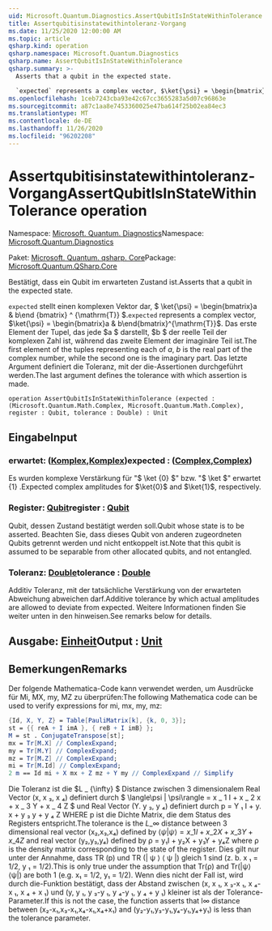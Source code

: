 ```yaml
---
uid: Microsoft.Quantum.Diagnostics.AssertQubitIsInStateWithinTolerance
title: Assertqubitisinstatewithintoleranz-Vorgang
ms.date: 11/25/2020 12:00:00 AM
ms.topic: article
qsharp.kind: operation
qsharp.namespace: Microsoft.Quantum.Diagnostics
qsharp.name: AssertQubitIsInStateWithinTolerance
qsharp.summary: >-
  Asserts that a qubit in the expected state.

  `expected` represents a complex vector, $\ket{\psi} = \begin{bmatrix}a & b\end{bmatrix}^{\mathrm{T}}$. The first element of the tuples representing each of $a$, $b$ is the real part of the complex number, while the second one is the imaginary part. The last argument defines the tolerance with which assertion is made.
ms.openlocfilehash: 1ceb7243cba93e42c67cc3655283a5d07c96863e
ms.sourcegitcommit: a87c1aa8e7453360025e47ba614f25b02ea84ec3
ms.translationtype: MT
ms.contentlocale: de-DE
ms.lasthandoff: 11/26/2020
ms.locfileid: "96202208"
---
```

# <a name="assertqubitisinstatewithintolerance-operation"></a><span data-ttu-id="6e32f-102">Assertqubitisinstatewithintoleranz-Vorgang</span><span class="sxs-lookup"><span data-stu-id="6e32f-102">AssertQubitIsInStateWithinTolerance operation</span></span>

<span data-ttu-id="6e32f-103">Namespace: [Microsoft. Quantum. Diagnostics](xref:Microsoft.Quantum.Diagnostics)</span><span class="sxs-lookup"><span data-stu-id="6e32f-103">Namespace: [Microsoft.Quantum.Diagnostics](xref:Microsoft.Quantum.Diagnostics)</span></span>

<span data-ttu-id="6e32f-104">Paket: [Microsoft. Quantum. qsharp. Core](https://nuget.org/packages/Microsoft.Quantum.QSharp.Core)</span><span class="sxs-lookup"><span data-stu-id="6e32f-104">Package: [Microsoft.Quantum.QSharp.Core](https://nuget.org/packages/Microsoft.Quantum.QSharp.Core)</span></span>


<span data-ttu-id="6e32f-105">Bestätigt, dass ein Qubit im erwarteten Zustand ist.</span><span class="sxs-lookup"><span data-stu-id="6e32f-105">Asserts that a qubit in the expected state.</span></span>

<span data-ttu-id="6e32f-106">`expected` stellt einen komplexen Vektor dar, $ \ket{\psi} = \begin{bmatrix}a & b\end {bmatrix} ^ {\mathrm{T}} $.</span><span class="sxs-lookup"><span data-stu-id="6e32f-106">`expected` represents a complex vector, $\ket{\psi} = \begin{bmatrix}a & b\end{bmatrix}^{\mathrm{T}}$.</span></span>
<span data-ttu-id="6e32f-107">Das erste Element der Tupel, das jede $a $ darstellt, $b $ der reelle Teil der komplexen Zahl ist, während das zweite Element der imaginäre Teil ist.</span><span class="sxs-lookup"><span data-stu-id="6e32f-107">The first element of the tuples representing each of $a$, $b$ is the real part of the complex number, while the second one is the imaginary part.</span></span>
<span data-ttu-id="6e32f-108">Das letzte Argument definiert die Toleranz, mit der die-Assertionen durchgeführt werden.</span><span class="sxs-lookup"><span data-stu-id="6e32f-108">The last argument defines the tolerance with which assertion is made.</span></span>

```qsharp
operation AssertQubitIsInStateWithinTolerance (expected : (Microsoft.Quantum.Math.Complex, Microsoft.Quantum.Math.Complex), register : Qubit, tolerance : Double) : Unit
```


## <a name="input"></a><span data-ttu-id="6e32f-109">Eingabe</span><span class="sxs-lookup"><span data-stu-id="6e32f-109">Input</span></span>

### <a name="expected--complexcomplex"></a><span data-ttu-id="6e32f-110">erwartet: ([Komplex](xref:Microsoft.Quantum.Math.Complex),[Komplex](xref:Microsoft.Quantum.Math.Complex))</span><span class="sxs-lookup"><span data-stu-id="6e32f-110">expected : ([Complex](xref:Microsoft.Quantum.Math.Complex),[Complex](xref:Microsoft.Quantum.Math.Complex))</span></span>

<span data-ttu-id="6e32f-111">Es wurden komplexe Verstärkung für "$ \ket {0} $" bzw. "$ \ket $" erwartet {1} .</span><span class="sxs-lookup"><span data-stu-id="6e32f-111">Expected complex amplitudes for $\ket{0}$ and $\ket{1}$, respectively.</span></span>


### <a name="register--qubit"></a><span data-ttu-id="6e32f-112">Register: [Qubit](xref:microsoft.quantum.lang-ref.qubit)</span><span class="sxs-lookup"><span data-stu-id="6e32f-112">register : [Qubit](xref:microsoft.quantum.lang-ref.qubit)</span></span>

<span data-ttu-id="6e32f-113">Qubit, dessen Zustand bestätigt werden soll.</span><span class="sxs-lookup"><span data-stu-id="6e32f-113">Qubit whose state is to be asserted.</span></span> <span data-ttu-id="6e32f-114">Beachten Sie, dass dieses Qubit von anderen zugeordneten Qubits getrennt werden und nicht entkoppelt ist.</span><span class="sxs-lookup"><span data-stu-id="6e32f-114">Note that this qubit is assumed to be separable from other allocated qubits, and not entangled.</span></span>


### <a name="tolerance--double"></a><span data-ttu-id="6e32f-115">Toleranz: [Double](xref:microsoft.quantum.lang-ref.double)</span><span class="sxs-lookup"><span data-stu-id="6e32f-115">tolerance : [Double](xref:microsoft.quantum.lang-ref.double)</span></span>

<span data-ttu-id="6e32f-116">Additiv Toleranz, mit der tatsächliche Verstärkung von der erwarteten Abweichung abweichen darf.</span><span class="sxs-lookup"><span data-stu-id="6e32f-116">Additive tolerance by which actual amplitudes are allowed to deviate from expected.</span></span>
<span data-ttu-id="6e32f-117">Weitere Informationen finden Sie weiter unten in den hinweisen.</span><span class="sxs-lookup"><span data-stu-id="6e32f-117">See remarks below for details.</span></span>



## <a name="output--unit"></a><span data-ttu-id="6e32f-118">Ausgabe: [Einheit](xref:microsoft.quantum.lang-ref.unit)</span><span class="sxs-lookup"><span data-stu-id="6e32f-118">Output : [Unit](xref:microsoft.quantum.lang-ref.unit)</span></span>



## <a name="remarks"></a><span data-ttu-id="6e32f-119">Bemerkungen</span><span class="sxs-lookup"><span data-stu-id="6e32f-119">Remarks</span></span>

<span data-ttu-id="6e32f-120">Der folgende Mathematica-Code kann verwendet werden, um Ausdrücke für Mi, MX, my, MZ zu überprüfen:</span><span class="sxs-lookup"><span data-stu-id="6e32f-120">The following Mathematica code can be used to verify expressions for mi, mx, my, mz:</span></span>

```mathematica
{Id, X, Y, Z} = Table[PauliMatrix[k], {k, 0, 3}];
st = {{ reA + I imA }, { reB + I imB} };
M = st . ConjugateTranspose[st];
mx = Tr[M.X] // ComplexExpand;
my = Tr[M.Y] // ComplexExpand;
mz = Tr[M.Z] // ComplexExpand;
mi = Tr[M.Id] // ComplexExpand;
2 m == Id mi + X mx + Z mz + Y my // ComplexExpand // Simplify
```

<span data-ttu-id="6e32f-121">Die Toleranz ist die $L \_ {\infty} $ Distance zwischen 3 dimensionalem Real Vector (x, x ₃, x ₄) definiert durch $ \langle\psi | \psi\rangle = x \_ 1 I + x \_ 2 x + x \_ 3 Y + x \_ 4 Z $ und Real Vector (Y. y ₃, y ₄) definiert durch p = Y ₁ I + y. x + y ₃ y + y ₄ Z WHERE p ist die Dichte Matrix, die dem Status des Registers entspricht.</span><span class="sxs-lookup"><span data-stu-id="6e32f-121">The tolerance is the $L\_{\infty}$ distance between 3 dimensional real vector (x₂,x₃,x₄) defined by $\langle\psi|\psi\rangle = x\_1 I + x\_2 X + x\_3 Y + x\_4 Z$ and real vector (y₂,y₃,y₄) defined by ρ = y₁I + y₂X + y₃Y + y₄Z where ρ is the density matrix corresponding to the state of the register.</span></span>
<span data-ttu-id="6e32f-122">Dies gilt nur unter der Annahme, dass TR (p) und TR (| ψ ⟩ ⟨ ψ |) gleich 1 sind (z. b. x ₁ = 1/2, y ₁ = 1/2).</span><span class="sxs-lookup"><span data-stu-id="6e32f-122">This is only true under the assumption that Tr(ρ) and Tr(|ψ⟩⟨ψ|) are both 1 (e.g. x₁ = 1/2, y₁ = 1/2).</span></span>
<span data-ttu-id="6e32f-123">Wenn dies nicht der Fall ist, wird durch die-Funktion bestätigt, dass der Abstand zwischen (x, x ₁, x ₃-x ₁, x ₄-x ₁, x ₄ + x ₁) und (y, y ₁, y ₃-y ₁, y ₄-y ₁, y ₄ + y ₁) kleiner ist als der Tolerance-Parameter.</span><span class="sxs-lookup"><span data-stu-id="6e32f-123">If this is not the case, the function asserts that l∞ distance between (x₂-x₁,x₃-x₁,x₄-x₁,x₄+x₁) and (y₂-y₁,y₃-y₁,y₄-y₁,y₄+y₁) is less than the tolerance parameter.</span></span>